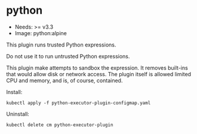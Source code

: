 <!-- This is an auto-generated file. DO NOT EDIT -->
# python

* Needs: >= v3.3
* Image: python:alpine

This plugin runs trusted Python expressions.

Do not use it to run untrusted Python expressions.

This plugin make attempts to sandbox the expression. It removes built-ins that would allow disk or network access.
The plugin itself is allowed limited CPU and memory, and is, of course, contained.


Install:

    kubectl apply -f python-executor-plugin-configmap.yaml

Uninstall:
	
    kubectl delete cm python-executor-plugin 
